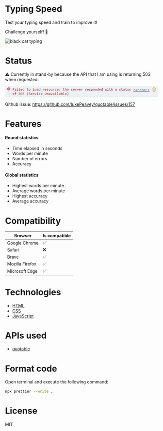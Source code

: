 # Typing Speed

Test your typing speed and train to improve it!

Challenge yourself! 💪

![black cat typing](https://media.giphy.com/media/JIX9t2j0ZTN9S/giphy.gif)

# Status

⚠️ Currently in stand-by because the API that I am using is returning 503 when requested:

![api-error](./images/api-error.png)

Github issue: https://github.com/lukePeavey/quotable/issues/157

# Features

#### Round statistics

- Time elapsed in seconds
- Words per minute
- Number of errors
- Accuracy

#### Global statistics

- Highest words per minute
- Average words per minute
- Highest accuracy
- Average accuracy

# Compatibility

| Browser | Is compatible |
| -- | -- |
| Google Chrome | ✅ |
| Safari | ❌ |
| Brave | ✅ |
| Mozilla Firefox | ✅ |
| Microsoft Edge | ✅ |

# Technologies

- [HTML](https://developer.mozilla.org/en-US/docs/Web/HTML)
- [CSS](https://developer.mozilla.org/en-US/docs/Web/CSS)
- [JavaScript](https://developer.mozilla.org/en-US/docs/Learn/JavaScript)

# APIs used

- [quotable](https://github.com/lukePeavey/quotable)

# Format code

Open terminal and execute the following command:

```bash
npx prettier --write .
```

# License

MIT